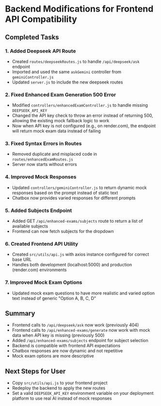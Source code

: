 # Backend Modifications for Frontend API Compatibility

## Completed Tasks

### 1. Added Deepseek API Route
- Created `routes/deepseekRoutes.js` to handle `/api/deepseek/ask` endpoint
- Imported and used the same `askGemini` controller from `geminiController.js`
- Updated `server.js` to include the new deepseek routes

### 2. Fixed Enhanced Exam Generation 500 Error
- Modified `controllers/enhancedExamController.js` to handle missing `DEEPSEEK_API_KEY`
- Changed the API key check to throw an error instead of returning 500, allowing the existing mock fallback logic to work
- Now when API key is not configured (e.g., on render.com), the endpoint will return mock exam data instead of failing

### 3. Fixed Syntax Errors in Routes
- Removed duplicate and misplaced code in `routes/enhancedExamRoutes.js`
- Server now starts without errors

### 4. Improved Mock Responses
- Updated `controllers/geminiController.js` to return dynamic mock responses based on the prompt instead of static text
- Chatbox now provides varied responses for different prompts

### 5. Added Subjects Endpoint
- Added GET `/api/enhanced-exams/subjects` route to return a list of available subjects
- Frontend can now fetch subjects for the dropdown

### 6. Created Frontend API Utility
- Created `src/utils/api.js` with axios instance configured for correct base URL
- Handles both development (localhost:5000) and production (render.com) environments

### 7. Improved Mock Exam Options
- Updated mock exam questions to have more realistic and varied option text instead of generic "Option A, B, C, D"

## Summary
- Frontend calls to `/api/deepseek/ask` now work (previously 404)
- Frontend calls to `/api/enhanced-exams/generate` now work with mock data when API key is missing (previously 500)
- Added `/api/enhanced-exams/subjects` endpoint for subject selection
- Backend is compatible with frontend API expectations
- Chatbox responses are now dynamic and not repetitive
- Mock exam options are more descriptive

## Next Steps for User
- Copy `src/utils/api.js` to your frontend project
- Redeploy the backend to apply the new routes
- Set a valid `DEEPSEEK_API_KEY` environment variable on your deployment platform to use real AI instead of mock responses

